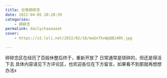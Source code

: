 ```yaml
---
title: 日常碎碎念
date: 2022-04-05 20:28:59
categories:
    - 碎碎念
permalink: dailychaaaaaat
cover: 
    - https://s2.loli.net/2022/02/18/maGn7kxWpQB24Rh.jpg

---
```


碎碎念区在经历了百般休整后终于，重新开放了
日常通常是琐碎的，但还是得活下去
具体内容请见下方评论区，也欢迎各位在下方留言。如果看不到那就再想想办法x

​	
